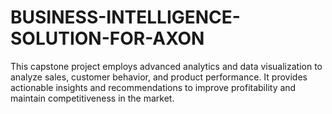 # BUSINESS-INTELLIGENCE-SOLUTION-FOR-AXON
This capstone project employs advanced analytics and data visualization to analyze sales, customer behavior, and product performance. It provides actionable insights and recommendations to improve profitability and maintain competitiveness in the market.
